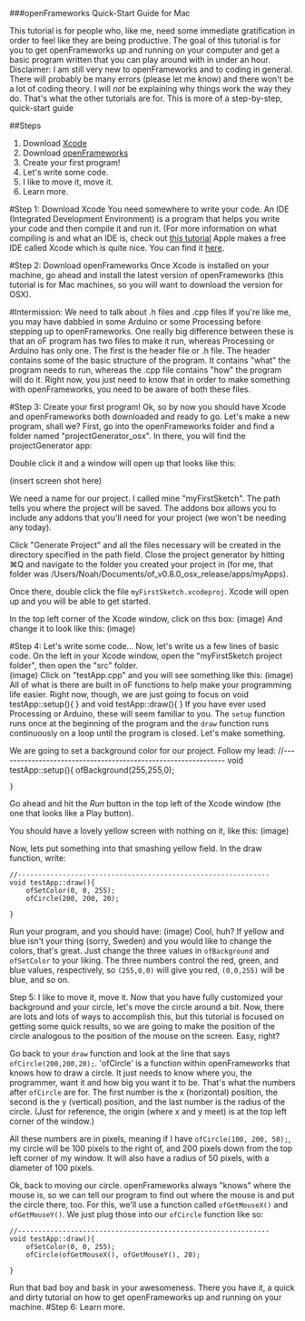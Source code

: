 ###openFrameworks Quick-Start Guide for Mac

This tutorial is for people who, like me, need some immediate gratification in order to feel like they are being productive.  The goal of this tutorial is for you to get openFrameworks up and running on your computer and get a basic program written that you can play around with in under an hour.  
Disclaimer:  I am still very new to openFrameworks and to coding in general.  There will probably be many errors (please let me know) and there won't be a lot of coding theory.  I will _not_ be explaining why things work the way they do.  That's what the other tutorials are for.  This is more of a step-by-step, quick-start guide

##Steps
1. Download [Xcode](https://developer.apple.com/xcode/)
2. Download [openFrameworks](http://openframeworks.cc/download/)
3. Create your first program!
4. Let's write some code.
5. I like to move it, move it.
6. Learn more.

#Step 1: Download Xcode
You need somewhere to write your code.  An IDE (Integrated Development Environment) is a program that helps you write your code and then compile it and run it. (For more information on what compiling is and what an IDE is, check out [this tutorial](http://openframeworks.cc/tutorials/introduction/000_introduction.html) Apple makes a free IDE called Xcode which is quite nice.  You can find it [here](https://developer.apple.com/xcode/).

#Step 2: Download openFrameworks
Once Xcode is installed on your machine, go ahead and install the latest version of openFrameworks (this tutorial is for Mac machines, so you will want to download the version for OSX).

#Intermission: We need to talk about .h files and .cpp files
If you're like me, you may have dabbled in some Arduino or some Processing before stepping up to openFrameworks.  One really big difference between these is that an oF program has two files to make it run, whereas Processing or Arduino has only one.  The first is the header file or .h file.  The header contains some of the basic structure of the program.  It contains "what" the program needs to run, whereas the .cpp file contains "how" the program will do it.  Right now, you just need to know that in order to make something with openFrameworks, you need to be aware of both these files.

#Step 3: Create your first program!
Ok, so by now you should have Xcode and openFrameworks both downloaded and ready to go.  Let's make a new program, shall we?  First, go into the openFrameworks folder and find a folder named "projectGenerator_osx". In there, you will find the projectGenerator app:

Double click it and a window will open up that looks like this:

(insert screen shot here)

We need a name for our project. I called mine "myFirstSketch".  The path tells you where the project will be saved.  The addons box allows you to include any addons that you'll need for your project (we won't be needing any today).

Click "Generate Project" and all the files necessary will be created in the directory specified in the path field.  Close the project generator by hitting ⌘Q and navigate to the folder you created your project in (for me, that folder was /Users/Noah/Documents/of_v0.8.0_osx_release/apps/myApps).

Once there, double click the file `myFirstSketch.xcodeproj`. Xcode will open up and you will be able to get started.  

In the top left corner of the Xcode window, click on this box:
(image)
And change it to look like this:
(image)

#Step 4: Let's write some code...
Now, let's write us a few lines of basic code. On the left in your Xcode window, open the "myFirstSketch project folder", then open the "src" folder.  
(image)
Click on "testApp.cpp" and you will see something like this:
(image)
All of what is there are built in oF functions to help make your programming life easier.  Right now, though, we are just going to focus on 
    void testApp::setup(){
    } 
and 
	void testApp::draw(){
	}
If you have ever used Processing or Arduino, these will seem familiar to you.  The `setup` function runs once at the beginning of the program and the `draw` function runs continuously on a loop until the program is closed.  Let's make something.

We are going to set a background color for our project.  Follow my lead:
	//--------------------------------------------------------------
	void testApp::setup(){
    	ofBackground(255,255,0);
	
	}

Go ahead and hit the _Run_ button in the top left of the Xcode window (the one that looks like a Play button).

You should have a lovely yellow screen with nothing on it, like this:
(image)

Now, lets put something into that smashing yellow field.  In the draw function, write:

	//--------------------------------------------------------------
	void testApp::draw(){
    	ofSetColor(0, 0, 255);
    	ofCircle(200, 200, 20);
	
	}

Run your program, and you should have:
(image)
Cool, huh?  If yellow and blue isn't your thing (sorry, Sweden) and you would like to change the colors, that's great.  Just change the three values in `ofBackground` and `ofSetColor` to your liking.  The three numbers control the red, green, and blue values, respectively, so `(255,0,0)` will give you red, `(0,0,255)` will be blue, and so on.	

Step 5: I like to move it, move it.
Now that you have fully customized your background and your circle, let's move the circle around a bit.  Now, there are lots and lots of ways to accomplish this, but this tutorial is focused on getting some quick results, so we are going to make the position of the circle analogous to the position of the mouse on the screen.  Easy, right?

Go back to your `draw` function and look at the line that says `ofCircle(200,200,20);`. 'ofCircle' is a function within openFrameworks that knows how to draw a circle.  It just needs to know where you, the programmer, want it and how big you want it to be.  That's what the numbers after `ofCircle` are for.  The first number is the x (horizontal) position, the second is the y (vertical) position, and the last number is the radius of the circle.  (Just for reference, the origin (where x and y meet) is at the top left corner of the window.)

All these numbers are in pixels, meaning if I have `ofCircle(100, 200, 50);`, my circle will be 100 pixels to the right of, and 200 pixels down from the top left corner of my window.  It will also have a radius of 50 pixels, with a diameter of 100 pixels.

Ok, back to moving our circle.  openFrameworks always "knows" where the mouse is, so we can tell our program to find out where the mouse is and put the circle there, too. For this, we'll use a function called `ofGetMouseX()` and `ofGetMouseY()`.  We just plug those into our `ofCircle` function like so:

	//--------------------------------------------------------------
	void testApp::draw(){
    	ofSetColor(0, 0, 255);
    	ofCircle(ofGetMouseX(), ofGetMouseY(), 20);
	
	}
Run that bad boy and bask in your awesomeness.
There you have it, a quick and dirty tutorial on how to get openFrameworks up and running on your machine.
#Step 6: Learn more.


































































































